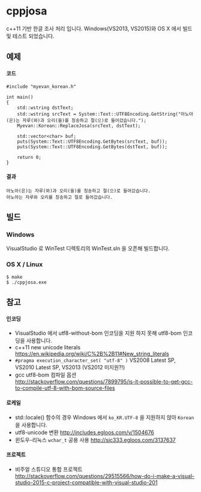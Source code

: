 cppjosa
=======

c++11 기반 한글 조사 처리 입니다. Windows(VS2013, VS2015)와 OS X 에서 빌드 및 테스트 되었습니다.

예제
----

#### 코드

    #include "myevan_korean.h"

    int main()
    {
        std::wstring dstText;
        std::wstring srcText = System::Text::UTF8Encoding.GetString("아노아(은)는 자루(와)과 오리(을)를 칭송하고 절(으)로 들어갔습니다.");
        Myevan::Korean::ReplaceJosa(srcText, dstText);

        std::vector<char> buf;
        puts(System::Text::UTF8Encoding.GetBytes(srcText, buf));
        puts(System::Text::UTF8Encoding.GetBytes(dstText, buf));

        return 0;
    }

#### 결과

    아노아(은)는 자루(와)과 오리(을)를 칭송하고 절(으)로 들어갔습니다.
    아노아는 자루와 오리를 칭송하고 절로 들어갔습니다.


빌드
----

### Windows

VisualStudio 로 WinTest 디렉토리의 WinTest.sln 을 오픈해 빌드합니다.


### OS X / Linux

    $ make
    $ ./cppjosa.exe


참고
---

#### 인코딩

* VisualStudio 에서 utf8-without-bom 인코딩을 지원 하지 못해 utf8-bom 인코딩을 사용합니다.
* c++11 new unicode literals <https://en.wikipedia.org/wiki/C%2B%2B11#New_string_literals>
* `#pragma execution_character_set( "utf-8" )` VS2008 Latest SP, VS2010 Latest SP, VS2013 (VS2012 미지원?!)
* gcc utf8-bom 컴파일 옵션 <http://stackoverflow.com/questions/7899795/is-it-possible-to-get-gcc-to-compile-utf-8-with-bom-source-files>

#### 로케일

* std::locale() 함수의 경우 Windows 에서 `ko_KR.UTF-8` 을 지원하지 않아 `Korean` 을 사용합니다.
* utf8-unicode 변환 <http://includes.egloos.com/v/1504676>
* 윈도우-리눅스 `wchar_t` 공용 사용 <http://sjc333.egloos.com/3137637>

#### 프로젝트 

* 비주얼 스튜디오 통합 프로젝트 <http://stackoverflow.com/questions/29515566/how-do-i-make-a-visual-studio-2015-c-project-compatible-with-visual-studio-201>

